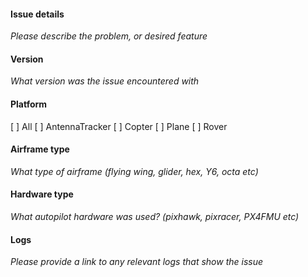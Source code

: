 #### Issue details
_Please describe the problem, or desired feature_

#### Version
_What version was the issue encountered with_

#### Platform
[  ] All
[  ] AntennaTracker
[  ] Copter
[  ] Plane
[  ] Rover

#### Airframe type
_What type of airframe (flying wing, glider, hex, Y6, octa etc)_

#### Hardware type
_What autopilot hardware was used? (pixhawk, pixracer, PX4FMU etc)_

#### Logs
_Please provide a link to any relevant logs that show the issue_

